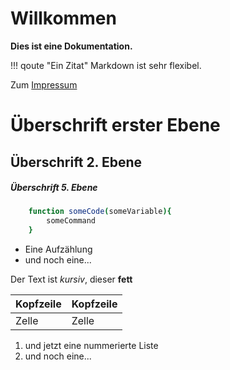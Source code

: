 # Willkommen

__Dies ist eine Dokumentation.__

!!! qoute "Ein Zitat"
    Markdown ist sehr flexibel.

Zum [Impressum](legal/imprint.md)

# Überschrift erster Ebene

## Überschrift 2. Ebene

##### Überschrift 5. Ebene

```bash
    function someCode(someVariable){
        someCommand
    }
```

* Eine Aufzählung
* und noch eine...

Der Text ist *kursiv*, dieser **fett**

|Kopfzeile|Kopfzeile|
|---|---|
|Zelle|Zelle|

1. und jetzt eine nummerierte Liste
2. und noch eine...